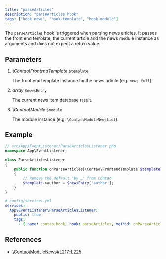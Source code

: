 ```yaml
---
title: "parseArticles"
description: "parseArticles hook"
tags: ["hook-news", "hook-template", "hook-module"]
---
```



The `parseArticles` hook is triggered when parsing news articles. It passes the
front end template, the current article and the news module instance as arguments
and does not expect a return value.


## Parameters

1. *\Contao\FrontendTemplate* `$template`

    The front end template instance for the news article (e.g. `news_full`).

2. *array* `$newsEntry`

    The current news item database result.

3. *\Contao\Module* `$module`

    The module instance (e.g. `\Contao\ModuleNewsList`).


## Example

```php
// src/App/EventListener/ParseArticlesListener.php
namespace App\EventListener;

class ParseArticlesListener
{
    public function onParseArticles(\Contao\FrontendTemplate $template, array $newsEntry, \Contao\Module $module): void
    {
        // Remove the default "by …" from Contao
        $template->author = $newsEntry['author'];
    }
}
```

```yml
# config/services.yml
services:
  App\EventListener\ParseArticlesListener:
    public: true
    tags:
      - { name: contao.hook, hook: parseArticles, method: onParseArticles }
```


## References

- [\Contao\ModuleNews#L217-L225](https://github.com/contao/contao/blob/4.7.6/news-bundle/src/Resources/contao/modules/ModuleNews.php#L217-L225)
